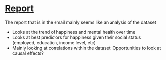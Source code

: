 # [Report](https://ecommons.cornell.edu/handle/1813/87445)

The report that is in the email mainly seems like an analysis of the dataset
* Looks at the trend of happiness and mental health over time
* Looks at best predictors for happiness given their social status (employed, education, income level, etc)
* Mainly looking at correlations within the dataset. Opportunities to look at causal effects?
